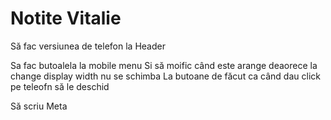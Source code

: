 # Notite Vitalie

Să fac versiunea de telefon la Header

Sa fac butoalela la mobile menu
Si să moific când este arange deaorece la change display width nu se schimba
La butoane de făcut ca când dau click pe teleofn să le deschid

Să scriu Meta



